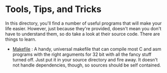 # Tools, Tips, and Tricks

In this directory, you'll find a number of useful programs that will make your
life easier. However, just because they're provided, doesn't mean you don't have
to understand them, so do take a look at their source code. There are things to
learn.

* [Makefile](Makefile) : A handy, universal makefile that can compile most C and asm
  programs with the right arguments for 32 bit with all the fancy stuff turned
  off. Just put it in your source directory and fire away. It doesn't not handle
  dependencies, though, so sources should be self contained.
  
  
  
